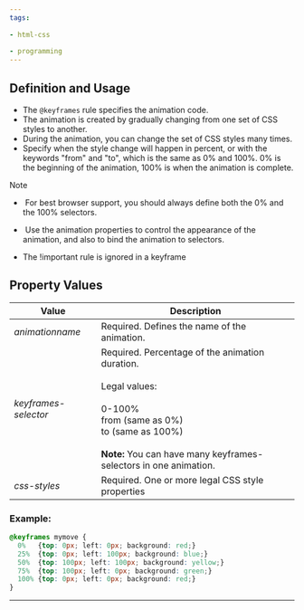 ```yaml
---
tags:
  
- html-css
  
- programming
---
```

## Definition and Usage

- The `@keyframes` rule specifies the animation code.
- The animation is created by gradually changing from one set of CSS styles to another.
- During the animation, you can change the set of CSS styles many times.
- Specify when the style change will happen in percent, or with the keywords "from" and "to", which is the same as 0% and 100%. 0% is the beginning of the animation, 100% is when the animation is complete.

>[!NOTE]
>
-  For best browser support, you should always define both the 0% and the 100% selectors.
>
-  Use the animation properties to control the appearance of the animation, and also to bind the animation to selectors.
>
- The !important rule is ignored in a keyframe


## Property Values

|Value|Description|
|---|---|
|_animationname_|Required. Defines the name of the animation.|
|_keyframes-selector_|Required. Percentage of the animation duration.<br><br>Legal values:<br><br>0-100%  <br>from (same as 0%)  <br>to (same as 100%)<br><br>**Note:** You can have many keyframes-selectors in one animation.|
|_css-styles_|Required. One or more legal CSS style properties|

### Example:

```css
@keyframes mymove {  
  0%   {top: 0px; left: 0px; background: red;}  
  25%  {top: 0px; left: 100px; background: blue;}  
  50%  {top: 100px; left: 100px; background: yellow;}  
  75%  {top: 100px; left: 0px; background: green;}  
  100% {top: 0px; left: 0px; background: red;}
}
```

---
